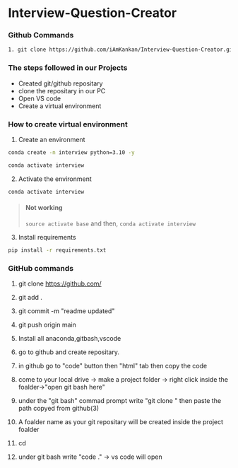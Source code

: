 # Interview-Question-Creator

### Github Commands

```bash
1. git clone https://github.com/iAmKankan/Interview-Question-Creator.git
```

### The steps followed in our Projects
* Created git/github repositary
* clone the repositary in our PC
* Open VS code 
* Create a virtual environment

### How to create virtual environment

1. Create an environment
```bash
conda create -n interview python=3.10 -y

conda activate interview
```
2. Activate the environment

```bash
conda activate interview
```
> #### Not working 
> `source activate base` and then,
> `conda activate interview`

3. Install requirements
```bash
pip install -r requirements.txt
```

### GitHub commands
1. git clone https://github.com/

2. git add .

3. git commit -m "readme updated"

4. git push origin main


1. Install all anaconda,gitbash,vscode
2. go to github and create repositary.
3. in github go to "code" button then "html" tab then copy the code
4. come to your local drive -> make a project folder -> right click inside the foalder->"open git bash here" 
5. under the "git bash" commad prompt write "git clone " then paste the path copyed from github(3)
6. A foalder name as your git repositary will be created inside the project foalder
7. cd <repositary name>
8. under git bash write "code ." -> vs code will open
